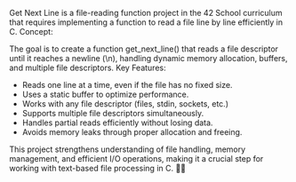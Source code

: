 Get Next Line is a file-reading function project in the 42 School curriculum that requires implementing a function to read a file line by line efficiently in C.
Concept:

The goal is to create a function get_next_line() that reads a file descriptor until it reaches a newline (\n), handling dynamic memory allocation, buffers, and multiple file descriptors.
Key Features:

 - Reads one line at a time, even if the file has no fixed size.
 - Uses a static buffer to optimize performance.
 - Works with any file descriptor (files, stdin, sockets, etc.)
 - Supports multiple file descriptors simultaneously.
 - Handles partial reads efficiently without losing data.
 - Avoids memory leaks through proper allocation and freeing.

This project strengthens understanding of file handling, memory management, and efficient I/O operations, making it a crucial step for working with text-based file processing in C. 📄💡
